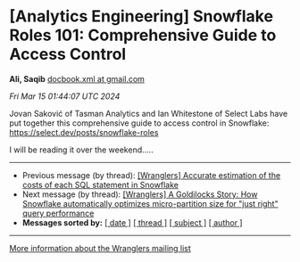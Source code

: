 









[Analytics Engineering] Snowflake Roles 101: Comprehensive Guide to Access Control
==================================================================================


**Ali, Saqib**
[docbook.xml at gmail.com](mailto:wranglers%40analyticsengineering.net?Subject=Re%3A%20%5BWranglers%5D%20Snowflake%20Roles%20101%3A%20Comprehensive%20Guide%20to%20Access%0A%20Control&In-Reply-To=%3CCABDm0O9zY5Dws5ZxaQ9rA7meXT70ijQp7ktYbM0QoLXbA52Sqg%40mail.gmail.com%3E "[Wranglers] Snowflake Roles 101: Comprehensive Guide to Access Control")   

*Fri Mar 15 01:44:07 UTC 2024*  

Jovan Saković of Tasman Analytics and Ian Whitestone of Select Labs have
put together this comprehensive guide to access control in Snowflake:
<https://select.dev/posts/snowflake-roles>

I will be reading it over the weekend.....
  
  




---


* Previous message (by thread): [[Wranglers] Accurate estimation of the costs of each SQL statement in Snowflake](000017.html)
* Next message (by thread): [[Wranglers] A Goldilocks Story: How Snowflake automatically optimizes micro-partition size for "just right" query performance](000019.html)
* **Messages sorted by:**
[[ date ]](date.html#18)
[[ thread ]](thread.html#18)
[[ subject ]](subject.html#18)
[[ author ]](author.html#18)




---


[More information about the Wranglers
mailing list](https://analyticsengineering.net/mailman/listinfo/wranglers)  




